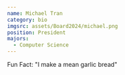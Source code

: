 ```yaml
---
name: Michael Tran
category: bio
imgsrc: assets/Board2024/michael.png
position: President
majors:
  - Computer Science
---
```

Fun Fact: "I make a mean garlic bread"